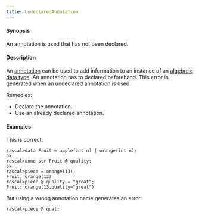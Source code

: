 ```yaml
---
title: UndeclaredAnnotation
---
```


#### Synopsis

An annotation is used that has not been declared.

#### Description

An [annotation](../../Rascal/Declarations/Annotation) can be used to add information to an instance of an
[algebraic data type](../../Rascal/Declarations/AlgebraicDataType).
An annotation has to declared beforehand. This error is generated when an undeclared annotation is used.

Remedies:

*  Declare the annotation.
*  Use an already declared annotation.

#### Examples

This is correct:

```rascal-shell
rascal>data Fruit = apple(int n) | orange(int n);
ok
rascal>anno str Fruit @ quality;
ok
rascal>piece = orange(13);
Fruit: orange(13)
rascal>piece @ quality = "great";
Fruit: orange(13,quality="great")
```
But using a wrong annotation name generates an error:

```rascal-shell
rascal>piece @ qual;
```



